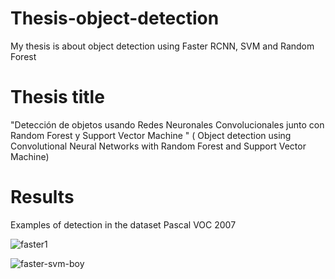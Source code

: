 # Thesis-object-detection
My thesis is about object detection using Faster RCNN, SVM and  Random Forest

# Thesis title 
"Detección de objetos usando Redes Neuronales Convolucionales junto con Random Forest y Support Vector Machine " ( Object detection using Convolutional Neural Networks with Random Forest and Support Vector Machine)

# Results
Examples of detection in the dataset Pascal VOC 2007

![faster1](https://user-images.githubusercontent.com/19544865/71198075-c467b080-2271-11ea-9cdc-f0126565e19c.png)

![faster-svm-boy](https://user-images.githubusercontent.com/19544865/71198420-8028e000-2272-11ea-8b12-47f8a160a529.png)
